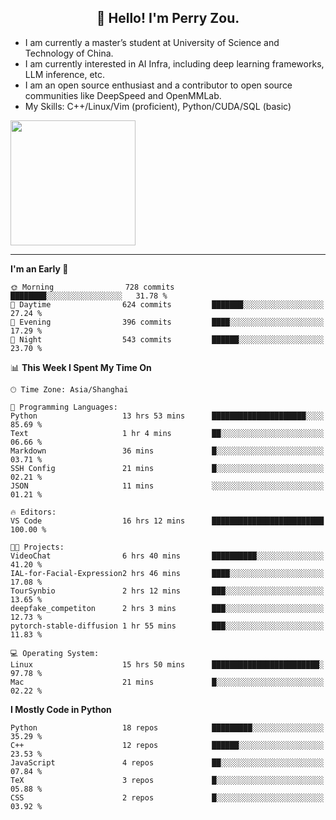 <h2 align="center">👋 Hello! I'm Perry Zou.</h2>

- I am currently a master’s student at University of Science and Technology of China.
- I am currently interested in AI Infra, including deep learning frameworks, LLM inference, etc.
- I am an open source enthusiast and a contributor to open source communities like DeepSpeed and OpenMMLab.
- My Skills: C++/Linux/Vim (proficient), Python/CUDA/SQL (basic)

<img height=200 align="center" src="https://github-readme-stats.vercel.app/api?username=zonepg" />

-------

<!--START_SECTION:waka-->
**I'm an Early 🐤** 

```text
🌞 Morning                728 commits         ████████░░░░░░░░░░░░░░░░░   31.78 % 
🌆 Daytime                624 commits         ███████░░░░░░░░░░░░░░░░░░   27.24 % 
🌃 Evening                396 commits         ████░░░░░░░░░░░░░░░░░░░░░   17.29 % 
🌙 Night                  543 commits         ██████░░░░░░░░░░░░░░░░░░░   23.70 % 
```


📊 **This Week I Spent My Time On** 

```text
🕑︎ Time Zone: Asia/Shanghai

💬 Programming Languages: 
Python                   13 hrs 53 mins      █████████████████████░░░░   85.69 % 
Text                     1 hr 4 mins         ██░░░░░░░░░░░░░░░░░░░░░░░   06.66 % 
Markdown                 36 mins             █░░░░░░░░░░░░░░░░░░░░░░░░   03.71 % 
SSH Config               21 mins             █░░░░░░░░░░░░░░░░░░░░░░░░   02.21 % 
JSON                     11 mins             ░░░░░░░░░░░░░░░░░░░░░░░░░   01.21 % 

🔥 Editors: 
VS Code                  16 hrs 12 mins      █████████████████████████   100.00 % 

🐱‍💻 Projects: 
VideoChat                6 hrs 40 mins       ██████████░░░░░░░░░░░░░░░   41.20 % 
IAL-for-Facial-Expression2 hrs 46 mins       ████░░░░░░░░░░░░░░░░░░░░░   17.08 % 
TourSynbio               2 hrs 12 mins       ███░░░░░░░░░░░░░░░░░░░░░░   13.65 % 
deepfake_competiton      2 hrs 3 mins        ███░░░░░░░░░░░░░░░░░░░░░░   12.73 % 
pytorch-stable-diffusion 1 hr 55 mins        ███░░░░░░░░░░░░░░░░░░░░░░   11.83 % 

💻 Operating System: 
Linux                    15 hrs 50 mins      ████████████████████████░   97.78 % 
Mac                      21 mins             █░░░░░░░░░░░░░░░░░░░░░░░░   02.22 % 
```

**I Mostly Code in Python** 

```text
Python                   18 repos            █████████░░░░░░░░░░░░░░░░   35.29 % 
C++                      12 repos            ██████░░░░░░░░░░░░░░░░░░░   23.53 % 
JavaScript               4 repos             ██░░░░░░░░░░░░░░░░░░░░░░░   07.84 % 
TeX                      3 repos             █░░░░░░░░░░░░░░░░░░░░░░░░   05.88 % 
CSS                      2 repos             █░░░░░░░░░░░░░░░░░░░░░░░░   03.92 % 
```




<!--END_SECTION:waka-->
